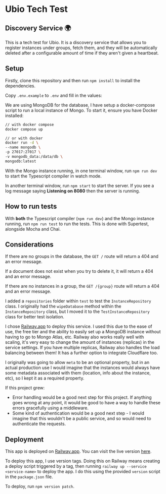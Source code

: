 # Ubio Tech Test
## Discovery Service 🌍

This is a tech test for Ubio. It is a discovery service that allows you to register instances under groups, fetch them, and they will be automatically deleted after a configurable amount of time if they aren't given a heartbeat.

## Setup

Firstly, clone this repository and then run `npm install` to install the dependencies.

Copy `.env.example` to `.env` and fill in the values:

We are using MongoDB for the database, I have setup a docker-compose script to run a local instance of Mongo. To start it, ensure you have Docker installed:

```bash
// with docker compose
docker compose up

// or with docker
docker run -d \
--name mongodb \
-p 27017:27017 \
-v mongodb_data:/data/db \
mongodb:latest
```

With the Mongo instance running, in one terminal window, run `npm run dev` to start the Typescript compiler in watch mode.

In another terminal window, run `npm start` to start the server. If you see a log message saying **Listening on 8080** then the server is running.

## How to run tests

With **both** the Typescript compiler (`npm run dev`) and the Mongo instance running, run `npm run test` to run the tests. This is done with Supertest, alongside Mocha and Chai.

## Considerations

If there are no groups in the database, the `GET /` route will return a 404 and an error message.

If a document does not exist when you try to delete it, it will return a 404 and an error message.

If there are no instances in a group, the `GET /{group}` route will return a 404 and an error message.

I added a `repositories` folder within `test` to test the `InstanceRepository` class. I originally had the `wipeDatabase` method within the `InstanceRepository` class, but I moved it to the `TestInstanceRepository` class for better test isolation.

I chose [Railway.app](https://railway.app) to deploy this service. I used this due to the ease of use, the free tier and the ability to easily set up a MongoDB instance without having to go to Mongo Atlas, etc. Railway also works really well with scaling, it's very easy to change the amount of instances (replicas) in the service settings. If you have multiple replicas, Railway also handles the load balancing between them! It has a further option to integrate Cloudflare too.

I originally was going to allow `meta` to be an optional property, but in an actual production use I would imagine that the instances would always have some metadata associated with them (location, info about the instance, etc), so I kept it as a required property.

If this project grew:

-   Error handling would be a good next step for this project. If anything goes wrong at any point, it would be good to have a way to handle these errors gracefully using a middleware.
-   Some kind of authentication would be a good next step - I would imagine that this wouldn't be a public service, and so would need to authenticate the requests.

## Deployment

This app is deployed on [Railway.app](https://railway.app). You can visit the live version [here](https://ubio-tt-production.up.railway.app/).

To deploy this app, I use version tags. Doing this on Railway means creating a deploy script triggered by a tag, then running `railway up --service <service-name>` to deploy the app. I do this using the provided `version` script in the `package.json` file.

To deploy, run `npm version patch`.